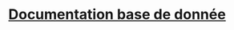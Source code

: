 # [Documentation base de donnée](https://mattisbbn.notion.site/Documentation-base-de-donn-e-1b6db421b0618019bc6fccbfc4a61f1b)